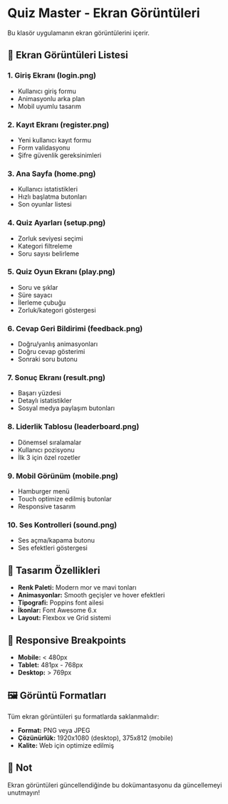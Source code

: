 # Quiz Master - Ekran Görüntüleri

Bu klasör uygulamanın ekran görüntülerini içerir.

## 📸 Ekran Görüntüleri Listesi

### 1. Giriş Ekranı (login.png)
- Kullanıcı giriş formu
- Animasyonlu arka plan
- Mobil uyumlu tasarım

### 2. Kayıt Ekranı (register.png)
- Yeni kullanıcı kayıt formu
- Form validasyonu
- Şifre güvenlik gereksinimleri

### 3. Ana Sayfa (home.png)
- Kullanıcı istatistikleri
- Hızlı başlatma butonları
- Son oyunlar listesi

### 4. Quiz Ayarları (setup.png)
- Zorluk seviyesi seçimi
- Kategori filtreleme
- Soru sayısı belirleme

### 5. Quiz Oyun Ekranı (play.png)
- Soru ve şıklar
- Süre sayacı
- İlerleme çubuğu
- Zorluk/kategori göstergesi

### 6. Cevap Geri Bildirimi (feedback.png)
- Doğru/yanlış animasyonları
- Doğru cevap gösterimi
- Sonraki soru butonu

### 7. Sonuç Ekranı (result.png)
- Başarı yüzdesi
- Detaylı istatistikler
- Sosyal medya paylaşım butonları

### 8. Liderlik Tablosu (leaderboard.png)
- Dönemsel sıralamalar
- Kullanıcı pozisyonu
- İlk 3 için özel rozetler

### 9. Mobil Görünüm (mobile.png)
- Hamburger menü
- Touch optimize edilmiş butonlar
- Responsive tasarım

### 10. Ses Kontrolleri (sound.png)
- Ses açma/kapama butonu
- Ses efektleri göstergesi

## 🎨 Tasarım Özellikleri

- **Renk Paleti:** Modern mor ve mavi tonları
- **Animasyonlar:** Smooth geçişler ve hover efektleri
- **Tipografi:** Poppins font ailesi
- **İkonlar:** Font Awesome 6.x
- **Layout:** Flexbox ve Grid sistemi

## 📱 Responsive Breakpoints

- **Mobile:** < 480px
- **Tablet:** 481px - 768px  
- **Desktop:** > 769px

## 🖼️ Görüntü Formatları

Tüm ekran görüntüleri şu formatlarda saklanmalıdır:
- **Format:** PNG veya JPEG
- **Çözünürlük:** 1920x1080 (desktop), 375x812 (mobile)
- **Kalite:** Web için optimize edilmiş

## 📝 Not

Ekran görüntüleri güncellendiğinde bu dokümantasyonu da güncellemeyi unutmayın!
